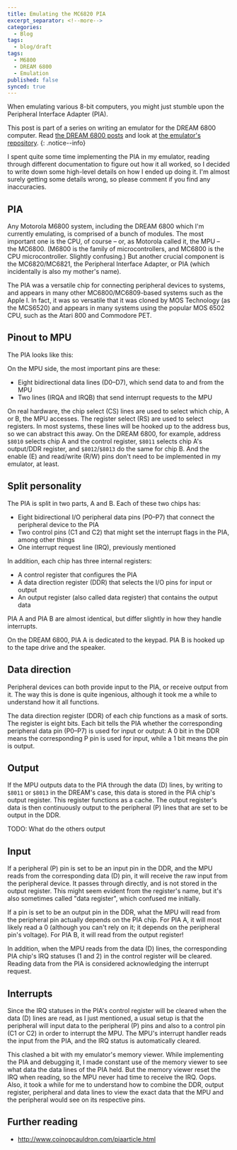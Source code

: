 ```yaml
---
title: Emulating the MC6820 PIA
excerpt_separator: <!--more-->
categories:
  - Blog
tags:
  - blog/draft
tags:
  - M6800
  - DREAM 6800
  - Emulation
published: false
synced: true
---
```

When emulating various 8-bit computers, you might just stumble upon the Peripheral Interface Adapter (PIA).
<!--more-->

This post is part of a series on writing an emulator for the DREAM 6800 computer. Read [the DREAM 6800 posts](/tags/#dream-6800) and look at [the emulator's repository](https://github.com/tobiasvl/drom).
{: .notice--info}

I spent quite some time implementing the PIA in my emulator, reading through different documentation to figure out how it all worked, so I decided to write down some high-level details on how I ended up doing it. I'm almost surely getting some details wrong, so please comment if you find any inaccuracies.

PIA
---

Any Motorola M6800 system, including the DREAM 6800 which I'm currently emulating, is comprised of a bunch of modules. The most important one is the CPU, of course – or, as Motorola called it, the MPU – the MC6800. (M6800 is the family of microcontrollers, and MC6800 is the CPU microcontroller. Slightly confusing.) But another crucial component is the MC6820/MC6821, the Peripheral Interface Adapter, or PIA (which incidentally is also my mother's name).

The PIA was a versatile chip for connecting peripheral devices to systems, and appears in many other MC6800/MC6809-based systems such as the Apple I. In fact, it was so versatile that it was cloned by MOS Technology (as the MCS6520) and appears in many systems using the popular MOS 6502 CPU, such as the Atari 800 and Commodore PET.

Pinout to MPU
-------------

The PIA looks like this:









On the MPU side, the most important pins are these:

* Eight bidirectional data lines (D0–D7), which send data to and from the MPU
* Two lines (IRQA and IRQB) that send interrupt requests to the MPU

On real hardware, the chip select (CS) lines are used to select which chip, A or B, the MPU accesses. The register select (RS) are used to select registers. In most systems, these lines will be hooked up to the address bus, so we can abstract this away. On the DREAM 6800, for example, address `$8010` selects chip A and the control register, `$8011` selects chip A's output/DDR register, and `$8012`/`$8013` do the same for chip B. And the enable (E) and read/write (R/W) pins don't need to be implemented in my emulator, at least.

Split personality
-----------------

The PIA is split in two parts, A and B. Each of these two chips has:

* Eight bidirectional I/O peripheral data pins (P0–P7) that connect the peripheral device to the PIA
* Two control pins (C1 and C2) that might set the interrupt flags in the PIA, among other things
* One interrupt request line (IRQ), previously mentioned

In addition, each chip has three internal registers:

* A control register that configures the PIA
* A data direction register (DDR) that selects the I/O pins for input or output
* An output register (also called data register) that contains the output data

PIA A and PIA B are almost identical, but differ slightly in how they handle interrupts.

On the DREAM 6800, PIA A is dedicated to the keypad. PIA B is hooked up to the tape drive and the speaker.

Data direction
--------------

Peripheral devices can both provide input to the PIA, or receive output from it. The way this is done is quite ingenious, although it took me a while to understand how it all functions.

The data direction register (DDR) of each chip functions as a mask of sorts. The register is eight bits. Each bit tells the PIA whether the corresponding peripheral data pin (P0–P7) is used for input or output: A 0 bit in the DDR means the corresponding P pin is used for input, while a 1 bit means the pin is output.

Output
------

If the MPU outputs data to the PIA through the data (D) lines, by writing to `$8011` or `$8013` in the DREAM's case, this data is stored in the PIA chip's output register. This register functions as a cache. The output register's data is then continuously output to the peripheral (P) lines that are set to be output in the DDR.


TODO: What do the others output

Input
-----

If a peripheral (P) pin is set to be an input pin in the DDR, and the MPU reads from the corresponding data (D) pin, it will receive the raw input from the peripheral device. It passes through directly, and is not stored in the output register. This might seem evident from the register's name, but it's also sometimes called "data register", which confused me initially.

If a pin is set to be an output pin in the DDR, what the MPU will read from the peripheral pin actually depends on the PIA chip. For PIA A, it will most likely read a 0 (although you can't rely on it; it depends on the peripheral pin's voltage). For PIA B, it will read from the output register!

In addition, when the MPU reads from the data (D) lines, the corresponding PIA chip's IRQ statuses (1 and 2) in the control register will be cleared. Reading data from the PIA is considered acknowledging the interrupt request.

Interrupts
----------

Since the IRQ statuses in the PIA's control register will be cleared when the data (D) lines are read, as I just mentioned, a usual setup is that the peripheral will input data to the peripheral (P) pins and also to a control pin (C1 or C2) in order to interrupt the MPU. The MPU's interrupt handler reads the input from the PIA, and the IRQ status is automatically cleared.

This clashed a bit with my emulator's memory viewer. While implementing the PIA and debugging it, I made constant use of the memory viewer to see what data the data lines of the PIA held. But the memory viewer reset the IRQ when reading, so the MPU never had time to receive the IRQ. Oops. Also, it took a while for me to understand how to combine the DDR, output register, peripheral and data lines to view the exact data that the MPU and the peripheral would see on its respective pins.

Further reading
---------------

* http://www.coinopcauldron.com/piaarticle.html
